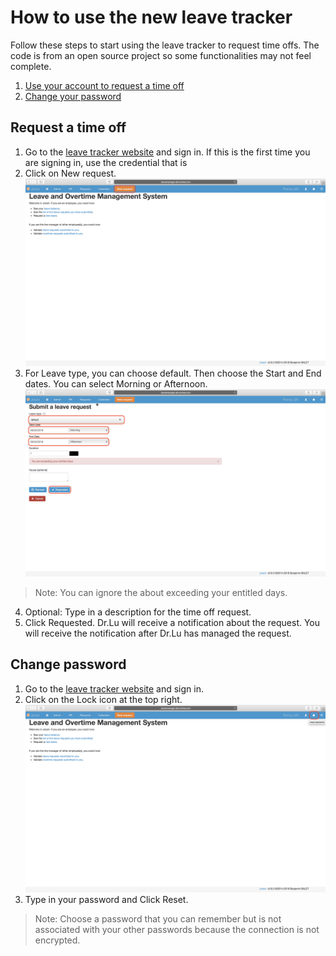 # How to use the new leave tracker
Follow these steps to start using the leave tracker to request time offs. The code is from an open source project so some functionalities may not feel complete. 
 1. [Use your account to request a time off](#Request)
 2. [Change your password](#Pass) 

## <a name="Request"></a> Request a time off

 1. Go to the [leave tracker website](http://leavemanager.altumview.com/jorani) and sign in. If this is the first time you are signing in, use the credential that is 
 2. Click on New request. ![5](img/5.png)
 3. For Leave type, you can choose default. Then choose the Start and End dates. You can select Morning or Afternoon.
![6](img/6.png)
> Note: You can ignore the about exceeding your entitled days.
 4. Optional: Type in a description for the time off request.
 5. Click Requested. Dr.Lu will receive a notification about the request. You will receive the notification after Dr.Lu has managed the request.
 
## <a name="Pass"></a> Change password
 1. Go to the [leave tracker website](http://leavemanager.altumview.com/jorani) and sign in.
 2. Click on the Lock icon at the top right. ![7](img/7.png)
 3. Type in your password and Click Reset.
> Note: Choose a password that you can remember but is not associated with your other passwords because the connection is not encrypted. 

<!--stackedit_data:
eyJoaXN0b3J5IjpbNDUwMTA2Nzg3LC0xNzY0MTg0MDU1LC05OD
E0NDAyMzIsMTYxNTExNTY0LDE0NjM3NTA2OTIsNzU1NzI3MDg2
LC0xMDUyMjA0OTQwLDE4NDczNjY2MjQsMTU5NDk0NjE4NCwtNj
AzODczMTAsLTExMjI1NzMzMTYsNTI1ODY2NjE2LC01MzE2MTUy
ODMsLTUxMDk0NDI2NCwtMTU5OTkxNjAyMSw4NjkzMjMyNDZdfQ
==
-->